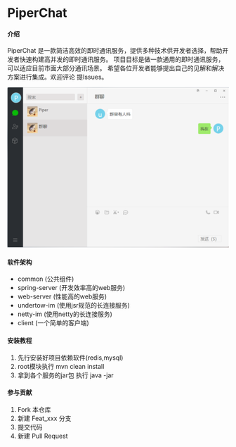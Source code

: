 # PiperChat

#### 介绍

PiperChat 是一款简洁高效的即时通讯服务，提供多种技术供开发者选择，帮助开发者快速构建高并发的即时通讯服务。
项目目标是做一款通用的即时通讯服务，可以适应目前市面大部分通讯场景。
希望各位开发者能够提出自己的见解和解决方案进行集成。欢迎评论 提Issues。

![image](PiperChat.png)

#### 软件架构

- common (公共组件)
- spring-server (开发效率高的web服务)
- web-server (性能高的web服务)
- undertow-im (使用jsr规范的长连接服务)
- netty-im (使用netty的长连接服务)
- client (一个简单的客户端)

#### 安装教程

1. 先行安装好项目依赖软件(redis,mysql)
2. root模块执行 mvn clean install
3. 拿到各个服务的jar包 执行 java -jar

#### 参与贡献

1. Fork 本仓库
2. 新建 Feat_xxx 分支
3. 提交代码
4. 新建 Pull Request
